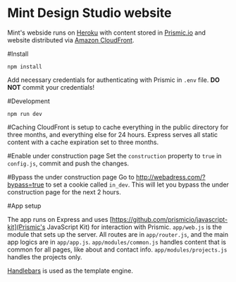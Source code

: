 Mint Design Studio website
===========

Mint's webside runs on [Heroku](http://heroku.com) with content stored in [Prismic.io](http://prismic.io) and website distributed via [Amazon CloudFront](http://aws.amazon.com/cloudfront/).

#Install
```
npm install
```
Add necessary credentials for authenticating with Prismic in ```.env``` file. **DO NOT** commit your credentials!

#Development
```
npm run dev
```

#Caching
CloudFront is setup to cache everything in the public directory for three months, and everything else for 24 hours. Express serves all static content with a cache expiration set to three months.

#Enable under construction page
Set the ```construction``` property to ```true``` in ```config.js```, commit and push the changes.

#Bypass the under construction page
Go to http://webadress.com/?bypass=true to set a cookie called ```in_dev```. This will let you bypass the under construction page for the next 2 hours.

#App setup

The app runs on Express and uses [https://github.com/prismicio/javascript-kit](Prismic's JavaScript Kit) for interaction with Prismic.
```app/web.js``` is the module that sets up the server. All routes are in ```app/router.js```, and the main app logics are in ```app/app.js```. ```app/modules/common.js``` handles content that is common for all pages, like about and contact info. ```app/modules/projects.js``` handles the projects only.

[Handlebars](http://handlebarsjs.com) is used as the template engine.
